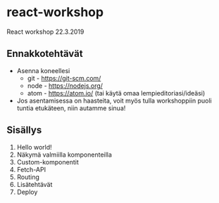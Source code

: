 # react-workshop
React workshop 22.3.2019

## Ennakkotehtävät
- Asenna koneellesi
    - git - https://git-scm.com/
    - node - https://nodejs.org/
    - atom - https://atom.io/ (tai käytä omaa lempieditoriasi/ideäsi)
- Jos asentamisessa on haasteita, voit myös tulla workshoppiin puoli tuntia etukäteen, niin autamme sinua!

## Sisällys
1. Hello world!
2. Näkymä valmiilla komponenteilla
3. Custom-komponentit
4. Fetch-API
5. Routing
6. Lisätehtävät
7. Deploy